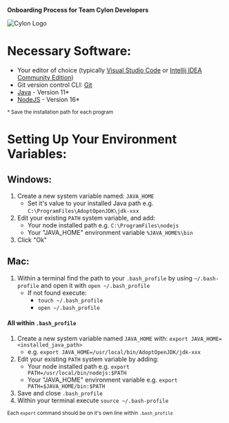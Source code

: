 **Onboarding Process for Team Cylon Developers**

![Cylon Logo]([cylon.gif]https://github.com/josephggd/hello-cylon/blob/master/hello-frontend/public/cylon.gif "Team Cylon")

# Necessary Software:

- Your editor of choice (typically [Visual Studio Code](https://code.visualstudio.com/Download "Visual Studio Code Download") or [Intellij IDEA Community Edition](https://www.jetbrains.com/idea/download/#section=windows))
- Git version control CLI: [Git](https://git-scm.com/download/win "Git Download")
- [Java](https://adoptopenjdk.net/ "Java Download") - Version 11\*
- [NodeJS](https://nodejs.org/en/download/ "NodeJS Download") - Version 16\*

<sub>\* Save the installation path for each program</sub>  

# Setting Up Your Environment Variables:

## Windows:

1. Create a new system variable named: `JAVA_HOME`
   - Set it's value to your installed Java path e.g. `C:\ProgramFiles\AdoptOpenJDK\jdk-xxx`
1. Edit your existing `PATH` system variable, and add:
   - Your node installed path e.g. `C:\ProgramFiles\nodejs`
   - Your "JAVA_HOME" environment variable `%JAVA_HOME%\bin`
1. Click "Ok"

## Mac:

1. Within a terminal find the path to your `.bash_profile` by using `~/.bash-profile` and open it with `open ~/.bash_profile`
   - If not found execute:
     - `touch ~/.bash_profile`
     - `open ~/.bash_profile`  

#### All within `.bash_profile`

1. Create a new system variable named `JAVA_HOME` with: `export JAVA_HOME=<installed_java_path>`
    - e.g. `export JAVA_HOME=/usr/local/bin/AdoptOpenJDK/jdk-xxx`
1. Edit your existing `PATH` system variable by adding:
   - Your node installed path e.g. `export PATH=/usr/local/bin/nodejs:$PATH`
   - Your "JAVA_HOME" environment variable e.g. `export PATH=$JAVA_HOME/bin:$PATH`
1. Save and close `.bash_profile`
1. Within your terminal execute `source ~/.bash-profile`

<sub>Each `export` command should be on it's own line within `.bash_profile`
